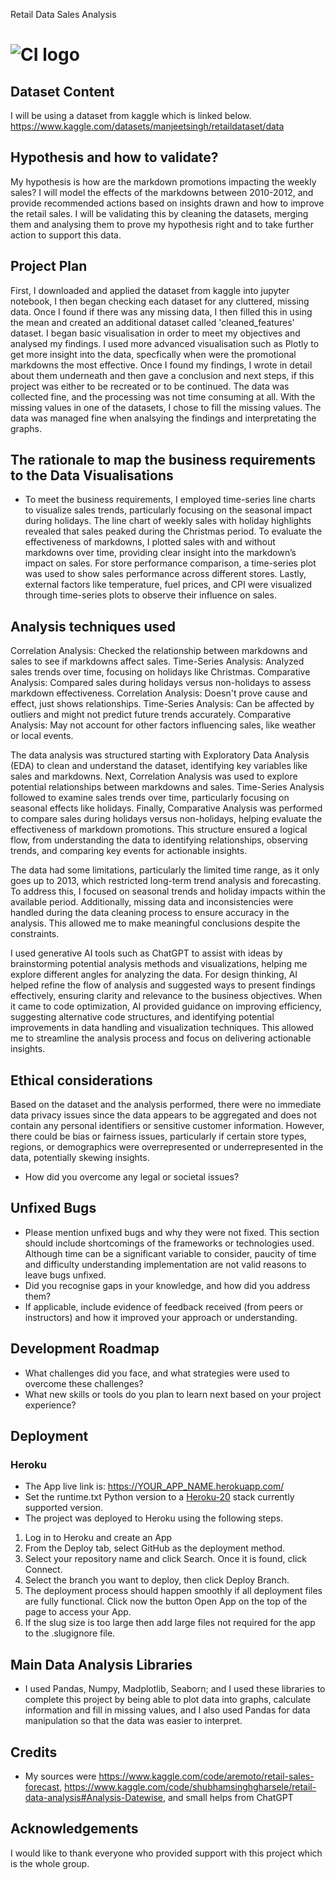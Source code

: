 Retail Data Sales Analysis


# ![CI logo](https://codeinstitute.s3.amazonaws.com/fullstack/ci_logo_small.png)


## Dataset Content
I will be using a dataset from kaggle which is linked below. https://www.kaggle.com/datasets/manjeetsingh/retaildataset/data



## Hypothesis and how to validate?
My hypothesis is how are the markdown promotions impacting the weekly sales? I will model the effects of the markdowns between 2010-2012, and provide recommended actions based on insights drawn and how to improve the retail sales. I will be validating this by cleaning the datasets, merging them and analysing them to prove my hypothesis right and to take further action to support this data. 

## Project Plan
First, I downloaded and applied the dataset from kaggle into jupyter notebook, I then began checking each dataset for any cluttered, missing data. Once I found if there was any missing data, I then filled this in using the mean and created an additional dataset called 'cleaned_features' dataset. I began basic visualisation in order to meet my objectives and analysed my findings. I used more advanced visualisation such as Plotly to get more insight into the data, specfically when were the promotional markdowns the most effective. Once I found my findings, I wrote in detail about them underneath and then gave a conclusion and next steps, if this project was either to be recreated or to be continued.
The data was collected fine, and the processing was not time consuming at all. With the missing values in one of the datasets, I chose to fill the missing values. The data was managed fine when analsying the findings and interpretating the graphs.


## The rationale to map the business requirements to the Data Visualisations
* To meet the business requirements, I employed time-series line charts to visualize sales trends, particularly focusing on the seasonal impact during holidays. The line chart of weekly sales with holiday highlights revealed that sales peaked during the Christmas period. To evaluate the effectiveness of markdowns, I plotted sales with and without markdowns over time, providing clear insight into the markdown’s impact on sales. For store performance comparison, a time-series plot was used to show sales performance across different stores. Lastly, external factors like temperature, fuel prices, and CPI were visualized through time-series plots to observe their influence on sales.

## Analysis techniques used
Correlation Analysis: Checked the relationship between markdowns and sales to see if markdowns affect sales.
Time-Series Analysis: Analyzed sales trends over time, focusing on holidays like Christmas.
Comparative Analysis: Compared sales during holidays versus non-holidays to assess markdown effectiveness.
Correlation Analysis: Doesn't prove cause and effect, just shows relationships.
Time-Series Analysis: Can be affected by outliers and might not predict future trends accurately.
Comparative Analysis: May not account for other factors influencing sales, like weather or local events.

The data analysis was structured starting with Exploratory Data Analysis (EDA) to clean and understand the dataset, identifying key variables like sales and markdowns. Next, Correlation Analysis was used to explore potential relationships between markdowns and sales. Time-Series Analysis followed to examine sales trends over time, particularly focusing on seasonal effects like holidays. Finally, Comparative Analysis was performed to compare sales during holidays versus non-holidays, helping evaluate the effectiveness of markdown promotions. This structure ensured a logical flow, from understanding the data to identifying relationships, observing trends, and comparing key events for actionable insights.

The data had some limitations, particularly the limited time range, as it only goes up to 2013, which restricted long-term trend analysis and forecasting. To address this, I focused on seasonal trends and holiday impacts within the available period. Additionally, missing data and inconsistencies were handled during the data cleaning process to ensure accuracy in the analysis. This allowed me to make meaningful conclusions despite the constraints.

I used generative AI tools such as ChatGPT to assist with ideas by brainstorming potential analysis methods and visualizations, helping me explore different angles for analyzing the data. For design thinking, AI helped refine the flow of analysis and suggested ways to present findings effectively, ensuring clarity and relevance to the business objectives. When it came to code optimization, AI provided guidance on improving efficiency, suggesting alternative code structures, and identifying potential improvements in data handling and visualization techniques. This allowed me to streamline the analysis process and focus on delivering actionable insights.

## Ethical considerations
Based on the dataset and the analysis performed, there were no immediate data privacy issues since the data appears to be aggregated and does not contain any personal identifiers or sensitive customer information. However, there could be bias or fairness issues, particularly if certain store types, regions, or demographics were overrepresented or underrepresented in the data, potentially skewing insights.
* How did you overcome any legal or societal issues?



## Unfixed Bugs
* Please mention unfixed bugs and why they were not fixed. This section should include shortcomings of the frameworks or technologies used. Although time can be a significant variable to consider, paucity of time and difficulty understanding implementation are not valid reasons to leave bugs unfixed.
* Did you recognise gaps in your knowledge, and how did you address them?
* If applicable, include evidence of feedback received (from peers or instructors) and how it improved your approach or understanding.

## Development Roadmap
* What challenges did you face, and what strategies were used to overcome these challenges?
* What new skills or tools do you plan to learn next based on your project experience? 

## Deployment
### Heroku

* The App live link is: https://YOUR_APP_NAME.herokuapp.com/ 
* Set the runtime.txt Python version to a [Heroku-20](https://devcenter.heroku.com/articles/python-support#supported-runtimes) stack currently supported version.
* The project was deployed to Heroku using the following steps.

1. Log in to Heroku and create an App
2. From the Deploy tab, select GitHub as the deployment method.
3. Select your repository name and click Search. Once it is found, click Connect.
4. Select the branch you want to deploy, then click Deploy Branch.
5. The deployment process should happen smoothly if all deployment files are fully functional. Click now the button Open App on the top of the page to access your App.
6. If the slug size is too large then add large files not required for the app to the .slugignore file.


## Main Data Analysis Libraries
* I used Pandas, Numpy, Madplotlib, Seaborn; and I used these libraries to complete this project by being able to plot data into graphs, calculate information and fill in missing values, and I also used Pandas for data manipulation so that the data was easier to interpret.


## Credits 

* My sources were https://www.kaggle.com/code/aremoto/retail-sales-forecast, https://www.kaggle.com/code/shubhamsinghgharsele/retail-data-analysis#Analysis-Datewise, and small helps from ChatGPT

## Acknowledgements 
I would like to thank everyone who provided support with this project which is the whole group.